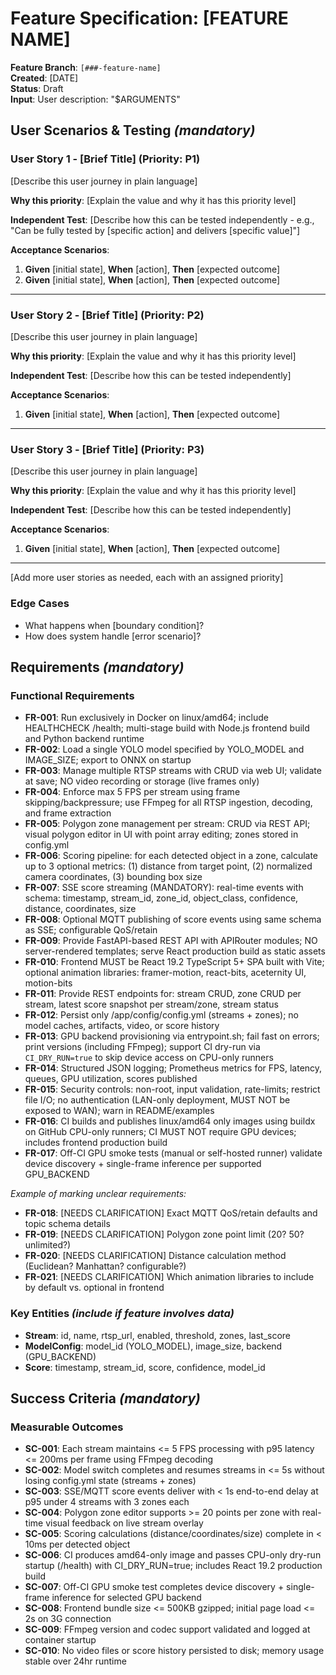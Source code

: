 # Feature Specification: [FEATURE NAME]

**Feature Branch**: `[###-feature-name]`  
**Created**: [DATE]  
**Status**: Draft  
**Input**: User description: "$ARGUMENTS"

## User Scenarios & Testing *(mandatory)*

<!--
  IMPORTANT: User stories should be PRIORITIZED as user journeys ordered by importance.
  Each user story/journey must be INDEPENDENTLY TESTABLE - meaning if you implement just ONE of them,
  you should still have a viable MVP (Minimum Viable Product) that delivers value.
  
  Assign priorities (P1, P2, P3, etc.) to each story, where P1 is the most critical.
  Think of each story as a standalone slice of functionality that can be:
  - Developed independently
  - Tested independently
  - Deployed independently
  - Demonstrated to users independently
-->

### User Story 1 - [Brief Title] (Priority: P1)

[Describe this user journey in plain language]

**Why this priority**: [Explain the value and why it has this priority level]

**Independent Test**: [Describe how this can be tested independently - e.g., "Can be fully tested by [specific action] and delivers [specific value]"]

**Acceptance Scenarios**:

1. **Given** [initial state], **When** [action], **Then** [expected outcome]
2. **Given** [initial state], **When** [action], **Then** [expected outcome]

---

### User Story 2 - [Brief Title] (Priority: P2)

[Describe this user journey in plain language]

**Why this priority**: [Explain the value and why it has this priority level]

**Independent Test**: [Describe how this can be tested independently]

**Acceptance Scenarios**:

1. **Given** [initial state], **When** [action], **Then** [expected outcome]

---

### User Story 3 - [Brief Title] (Priority: P3)

[Describe this user journey in plain language]

**Why this priority**: [Explain the value and why it has this priority level]

**Independent Test**: [Describe how this can be tested independently]

**Acceptance Scenarios**:

1. **Given** [initial state], **When** [action], **Then** [expected outcome]

---

[Add more user stories as needed, each with an assigned priority]

### Edge Cases

<!--
  ACTION REQUIRED: The content in this section represents placeholders.
  Fill them out with the right edge cases.
-->

- What happens when [boundary condition]?
- How does system handle [error scenario]?

## Requirements *(mandatory)*

<!--
  ACTION REQUIRED: The content in this section represents placeholders.
  Fill them out with the right functional requirements.
-->

### Functional Requirements

- **FR-001**: Run exclusively in Docker on linux/amd64; include HEALTHCHECK /health; multi-stage build with Node.js frontend build and Python backend runtime
- **FR-002**: Load a single YOLO model specified by YOLO_MODEL and IMAGE_SIZE; export to ONNX on startup
- **FR-003**: Manage multiple RTSP streams with CRUD via web UI; validate at save; NO video recording or storage (live frames only)
- **FR-004**: Enforce max 5 FPS per stream using frame skipping/backpressure; use FFmpeg for all RTSP ingestion, decoding, and frame extraction
- **FR-005**: Polygon zone management per stream: CRUD via REST API; visual polygon editor in UI with point array editing; zones stored in config.yml
- **FR-006**: Scoring pipeline: for each detected object in a zone, calculate up to 3 optional metrics: (1) distance from target point, (2) normalized camera coordinates, (3) bounding box size
- **FR-007**: SSE score streaming (MANDATORY): real-time events with schema: timestamp, stream_id, zone_id, object_class, confidence, distance, coordinates, size
- **FR-008**: Optional MQTT publishing of score events using same schema as SSE; configurable QoS/retain
- **FR-009**: Provide FastAPI-based REST API with APIRouter modules; NO server-rendered templates; serve React production build as static assets
- **FR-010**: Frontend MUST be React 19.2 TypeScript 5+ SPA built with Vite; optional animation libraries: framer-motion, react-bits, aceternity UI, motion-bits
- **FR-011**: Provide REST endpoints for: stream CRUD, zone CRUD per stream, latest score snapshot per stream/zone, stream status
- **FR-012**: Persist only /app/config/config.yml (streams + zones); no model caches, artifacts, video, or score history
- **FR-013**: GPU backend provisioning via entrypoint.sh; fail fast on errors; print versions (including FFmpeg); support CI dry-run via `CI_DRY_RUN=true` to skip device access on CPU-only runners
- **FR-014**: Structured JSON logging; Prometheus metrics for FPS, latency, queues, GPU utilization, scores published
- **FR-015**: Security controls: non-root, input validation, rate-limits; restrict file I/O; no authentication (LAN-only deployment, MUST NOT be exposed to WAN); warn in README/examples
- **FR-016**: CI builds and publishes linux/amd64 only images using buildx on GitHub CPU-only runners; CI MUST NOT require GPU devices; includes frontend production build
- **FR-017**: Off-CI GPU smoke tests (manual or self-hosted runner) validate device discovery + single-frame inference per supported GPU_BACKEND

*Example of marking unclear requirements:*

- **FR-018**: [NEEDS CLARIFICATION] Exact MQTT QoS/retain defaults and topic schema details
- **FR-019**: [NEEDS CLARIFICATION] Polygon zone point limit (20? 50? unlimited?)
- **FR-020**: [NEEDS CLARIFICATION] Distance calculation method (Euclidean? Manhattan? configurable?)
- **FR-021**: [NEEDS CLARIFICATION] Which animation libraries to include by default vs. optional in frontend

### Key Entities *(include if feature involves data)*

- **Stream**: id, name, rtsp_url, enabled, threshold, zones, last_score
- **ModelConfig**: model_id (YOLO_MODEL), image_size, backend (GPU_BACKEND)
- **Score**: timestamp, stream_id, score, confidence, model_id

## Success Criteria *(mandatory)*

<!--
  ACTION REQUIRED: Define measurable success criteria.
  These must be technology-agnostic and measurable.
-->

### Measurable Outcomes

- **SC-001**: Each stream maintains <= 5 FPS processing with p95 latency <= 200ms per frame using FFmpeg decoding
- **SC-002**: Model switch completes and resumes streams in <= 5s without losing config.yml state (streams + zones)
- **SC-003**: SSE/MQTT score events deliver with < 1s end-to-end delay at p95 under 4 streams with 3 zones each
- **SC-004**: Polygon zone editor supports >= 20 points per zone with real-time visual feedback on live stream overlay
- **SC-005**: Scoring calculations (distance/coordinates/size) complete in < 10ms per detected object
- **SC-006**: CI produces amd64-only image and passes CPU-only dry-run startup (/health) with CI_DRY_RUN=true; includes React 19.2 production build
- **SC-007**: Off-CI GPU smoke test completes device discovery + single-frame inference for selected GPU backend
- **SC-008**: Frontend bundle size <= 500KB gzipped; initial page load <= 2s on 3G connection
- **SC-009**: FFmpeg version and codec support validated and logged at container startup
- **SC-010**: No video files or score history persisted to disk; memory usage stable over 24hr runtime